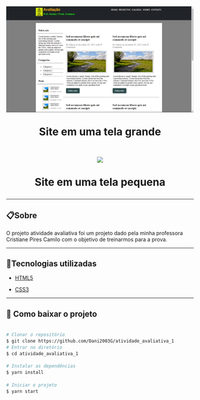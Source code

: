 <h1 align="center">
    <img src="gif/atividade_avaliativa_1_pc.gif">
    <p>Site em uma tela grande</p>
</h1>

<h1 align="center">
    <img src="gif/atividade_avaliativa_1_celular.gif">
    <p>Site em uma tela pequena</p>
</h1>

---

## 📋Sobre
O projeto atividade avaliativa foi um projeto dado pela minha professora Cristiane Pires Camilo com o objetivo de treinarmos para a prova.

---

## 🚀Tecnologias utilizadas

- [HTML5](https://www.w3schools.com/html/default.asp)

- [CSS3](https://www.w3schools.com/css/default.asp)

---

## 📁 Como baixar o projeto

```bash

# Clonar o repositório
$ git clone https://github.com/Dani2003G/atividade_avaliativa_1
# Entrar no diretório
$ cd atividade_avaliativa_1

# Instalar as dependências
$ yarn install

# Iniciar o projeto
$ yarn start

```